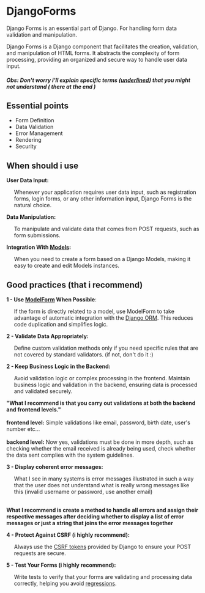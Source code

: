 # DjangoForms
<div>
<p>
    Django Forms is an essential part of Django.
    For  handling form  data validation and manipulation.
</p>
<p>
    Django Forms is a Django component that facilitates  the creation, validation, and manipulation of HTML forms.
    It abstracts the complexity of form processing, providing   an  organized and secure way to handle user data input.
</p>

##### Obs: Don't worry i'll explain specific terms (<u>underlined</u>) that you might not understand ( there at the end )

</div>

## Essential points
<ul>
    <li>Form Definition</li>
    <li>Data Validation</li>
    <li>Error Management</li>
    <li>Rendering</li>
    <li>Security</li>
</ul>

## When should i use

**User Data Input:**  

<p style='margin-left:20px'>
    Whenever your application requires user data input, such as registration forms, login forms, or any other information input, Django Forms is the natural choice. 
</p>

**Data Manipulation:**  

<p style='margin-left:20px'>
   To manipulate and validate data that comes from POST requests, such as form submissions.
 
</p>

**Integration With <u>Models</u>:**  

<p style='margin-left:20px'>
    When you need to create a form based on a Django Models, making it easy to create and edit Models instances.
</p>

## Good practices (that i recommend)

**1 - Use <u>ModelForm</u> When Possible**:
<p style='margin-left:20px;'>
 If the form is directly related to a model, use ModelForm to take advantage of automatic integration with the <u>Django ORM</u>. This reduces code duplication and simplifies logic.
</p>

**2 - Validate Data Appropriately:**
<p style='margin-left:20px;'>
 Define custom validation methods only if you need specific rules that are not covered by standard validators. (if not, don't do it :)
</p>    

**2 - Keep Business Logic in the Backend:**
<p style='margin-left:20px;'>
    Avoid validation logic or complex processing in the frontend. Maintain business logic and validation in the backend, ensuring data is processed and validated securely.

**"What I recommend is that you carry out validations at both the backend and frontend  levels."**
    <br>
    <br>
    **frontend level:** Simple validations like email, password, birth date, user's number etc... 
    <br>
    <br>
    **backend level:** Now yes, validations must be done in more depth, such as checking whether the email received is already being used, check whether the data sent complies with the system guidelines.
</p>

**3 - Display coherent error messages:**
<p style='margin-left: 20px'>
    What I see in many systems is error messages illustrated in such a way that the user does not understand what is really wrong messages like this (invalid username or password, use another email)
    <br>
    <br>

**What I recommend is create a method to handle all errors and assign their respective messages after deciding whether to display a list of error messages or just a string that joins the error messages together**
</p>

**4 - Protect Against CSRF (i highly recommend):**
<p style='margin-left:20px'>
 Always use the <u>CSRF tokens</u> provided by Django to ensure your POST requests are secure.
<p>

**5 - Test Your Forms (i highly recommend):**
<p style='margin-left:20px'>
  Write tests to verify that your forms are validating and processing data correctly, helping you avoid <u>regressions</u>.
<p>



